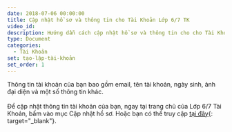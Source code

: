 ```yaml
---
date: 2018-07-06 00:00:00
title: Cập nhật hồ sơ và thông tin cho Tài Khoản Lớp 6/7 TK
video_id:
description: Hướng dẫn cách cập nhật hồ sơ và thông tin cho cho Tài Khoản Lớp 6/7 TK
type: Document
categories:
  - Tài Khoản
set: tạo-lập-tài-khoản
set_order: 1
---
```


Th&ocirc;ng tin t&agrave;i khoản của bạn bao gồm email, t&ecirc;n t&agrave;i khoản, ng&agrave;y sinh, ảnh đại diện v&agrave; một số th&ocirc;ng tin kh&aacute;c.<br><br>Để cập nhật th&ocirc;ng tin t&agrave;i khoản của bạn, ngay tại trang chủ của Lớp 6/7 T&agrave;i Khoản, bấm v&agrave;o mục Cập nhật hồ sơ. Hoặc bạn c&oacute; thể truy cập&nbsp;[tại đ&acirc;y](http://www.lop67.tk/taikhoan/profile){: target="_blank"}.

#